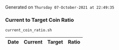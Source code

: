 Generated on `Thursday 07-October-2021 at 22:49:35`

### Current to Target Coin Ratio
`current_coin_ratio.sh`

Date|Current|Target|Ratio
---|---|---|---
